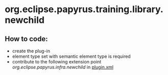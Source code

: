 org.eclipse.papyrus.training.library.newchild
=======================================

## How to code:
 - create the plug-in 
 - element type set with semantic element type is required
 - contribute to the following extension point *org.eclipse.papyrus.infra.newchild* in [plugin.xml](plugin.xml)